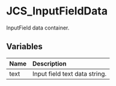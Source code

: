 # JCS_InputFieldData

InputField data container.

## Variables

| Name | Description |
|:---|:---|
| text | Input field text data string. |
